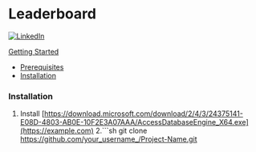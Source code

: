 
# Leaderboard
[![LinkedIn][linkedin-shield]][linkedin-url]

<a href="#getting-started">Getting Started</a>
      <ul>
        <li><a href="#prerequisites">Prerequisites</a></li>
        <li><a href="#installation">Installation</a></li>
      </ul>
      
      
      
      
[linkedin-shield]: https://img.shields.io/badge/-LinkedIn-black.svg?style=for-the-badge&logo=linkedin&colorB=555
[linkedin-url]: https://www.linkedin.com/in/nikakurdadze/

### Installation

1. Install [https://download.microsoft.com/download/2/4/3/24375141-E08D-4803-AB0E-10F2E3A07AAA/AccessDatabaseEngine_X64.exe](https://example.com)
2.```sh
   git clone https://github.com/your_username_/Project-Name.git
   ```
